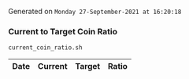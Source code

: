 Generated on `Monday 27-September-2021 at 16:20:18`

### Current to Target Coin Ratio
`current_coin_ratio.sh`

Date|Current|Target|Ratio
---|---|---|---
